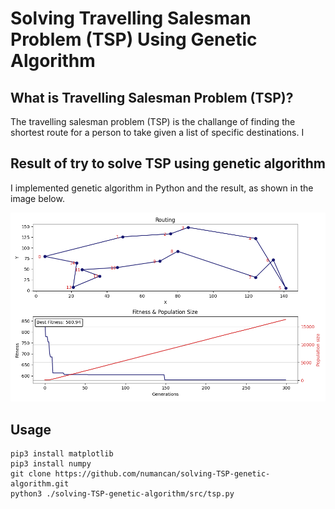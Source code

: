 # Solving Travelling Salesman Problem (TSP) Using Genetic Algorithm 

## What is Travelling Salesman Problem (TSP)? 
The travelling salesman problem (TSP) is the challange of finding the shortest route for a person to take given a list of specific destinations. I 

## Result of try to solve TSP using genetic algorithm
I implemented genetic algorithm in Python and the result, as shown in the image below.

![](./result.png)

## Usage

```
pip3 install matplotlib
pip3 install numpy
git clone https://github.com/numancan/solving-TSP-genetic-algorithm.git
python3 ./solving-TSP-genetic-algorithm/src/tsp.py
```